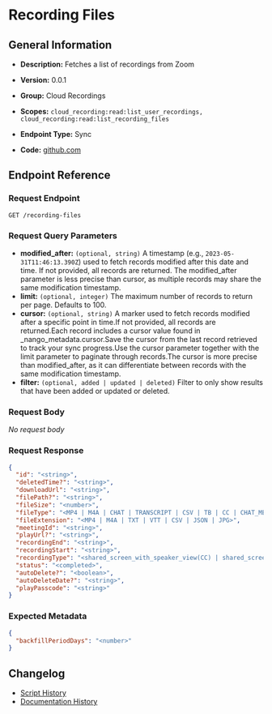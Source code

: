 <!-- BEGIN GENERATED CONTENT -->
# Recording Files

## General Information

- **Description:** Fetches a list of recordings from Zoom

- **Version:** 0.0.1
- **Group:** Cloud Recordings
- **Scopes:** `cloud_recording:read:list_user_recordings, cloud_recording:read:list_recording_files`
- **Endpoint Type:** Sync
- **Code:** [github.com](https://github.com/NangoHQ/integration-templates/tree/main/integrations/zoom/syncs/recording-files.ts)


## Endpoint Reference

### Request Endpoint

`GET /recording-files`

### Request Query Parameters

- **modified_after:** `(optional, string)` A timestamp (e.g., `2023-05-31T11:46:13.390Z`) used to fetch records modified after this date and time. If not provided, all records are returned. The modified_after parameter is less precise than cursor, as multiple records may share the same modification timestamp.
- **limit:** `(optional, integer)` The maximum number of records to return per page. Defaults to 100.
- **cursor:** `(optional, string)` A marker used to fetch records modified after a specific point in time.If not provided, all records are returned.Each record includes a cursor value found in _nango_metadata.cursor.Save the cursor from the last record retrieved to track your sync progress.Use the cursor parameter together with the limit parameter to paginate through records.The cursor is more precise than modified_after, as it can differentiate between records with the same modification timestamp.
- **filter:** `(optional, added | updated | deleted)` Filter to only show results that have been added or updated or deleted.

### Request Body

_No request body_

### Request Response

```json
{
  "id": "<string>",
  "deletedTime?": "<string>",
  "downloadUrl": "<string>",
  "filePath?": "<string>",
  "fileSize": "<number>",
  "fileType": "<MP4 | M4A | CHAT | TRANSCRIPT | CSV | TB | CC | CHAT_MESSAGE | SUMMARY | TIMELINE>",
  "fileExtension": "<MP4 | M4A | TXT | VTT | CSV | JSON | JPG>",
  "meetingId": "<string>",
  "playUrl?": "<string>",
  "recordingEnd": "<string>",
  "recordingStart": "<string>",
  "recordingType": "<shared_screen_with_speaker_view(CC) | shared_screen_with_speaker_view | shared_screen_with_gallery_view | active_speaker | gallery_view | shared_screen | audio_only | audio_transcript | chat_file | poll | host_video | closed_caption | timeline | thumbnail | audio_interpretation | summary | summary_next_steps | summary_smart_chapters | sign_interpretation | production_studio>",
  "status": "<completed>",
  "autoDelete?": "<boolean>",
  "autoDeleteDate?": "<string>",
  "playPasscode": "<string>"
}
```

### Expected Metadata

```json
{
  "backfillPeriodDays": "<number>"
}
```

## Changelog

- [Script History](https://github.com/NangoHQ/integration-templates/commits/main/integrations/zoom/syncs/recording-files.ts)
- [Documentation History](https://github.com/NangoHQ/integration-templates/commits/main/integrations/zoom/syncs/recording-files.md)

<!-- END  GENERATED CONTENT -->

